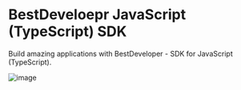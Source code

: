 # BestDeveloepr JavaScript (TypeScript) SDK
Build amazing applications with BestDeveloper - SDK for JavaScript (TypeScript).

![image](https://github.com/BestMat/bestdeveloper-typescript-sdk/assets/76582849/8d7ffe67-c873-4c70-8c04-d6b850d5c634)
